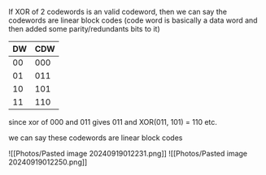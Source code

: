 
If XOR of 2 codewords is an valid codeword, then we can say the codewords are linear block codes
(code word is basically a data word and then added some parity/redundants bits to it)

| DW  | CDW |
| --- | --- |
| 00  | 000 |
| 01  | 011 |
| 10  | 101 |
| 11  | 110 |

since xor of 000 and 011 gives 011 
and XOR(011, 101) = 110
etc.

we can say these codewords are linear block codes

![[Photos/Pasted image 20240919012231.png]]
![[Photos/Pasted image 20240919012250.png]]

